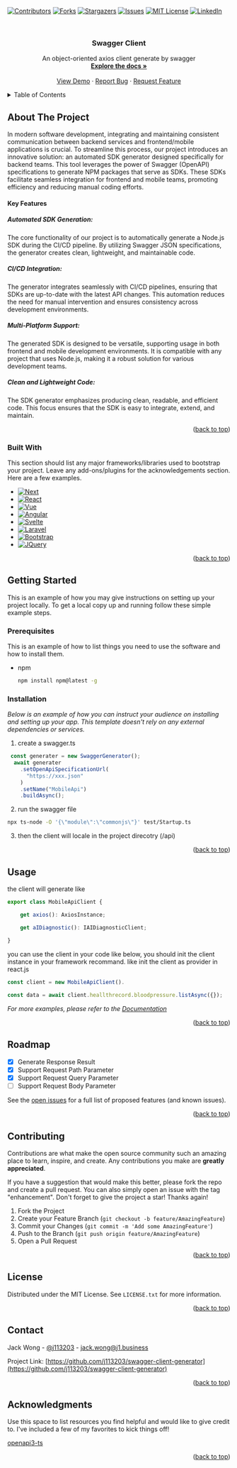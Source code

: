 <!-- Improved compatibility of back to top link: See: https://github.com/j113203/swagger-client-generator/pull/73 -->
<a name="readme-top"></a>
<!--
*** Thanks for checking out the Best-README-Template. If you have a suggestion
*** that would make this better, please fork the repo and create a pull request
*** or simply open an issue with the tag "enhancement".
*** Don't forget to give the project a star!
*** Thanks again! Now go create something AMAZING! :D
-->



<!-- PROJECT SHIELDS -->
<!--
*** I'm using markdown "reference style" links for readability.
*** Reference links are enclosed in brackets [ ] instead of parentheses ( ).
*** See the bottom of this document for the declaration of the reference variables
*** for contributors-url, forks-url, etc. This is an optional, concise syntax you may use.
*** https://www.markdownguide.org/basic-syntax/#reference-style-links
-->
[![Contributors][contributors-shield]][contributors-url]
[![Forks][forks-shield]][forks-url]
[![Stargazers][stars-shield]][stars-url]
[![Issues][issues-shield]][issues-url]
[![MIT License][license-shield]][license-url]
[![LinkedIn][linkedin-shield]][linkedin-url]



<!-- PROJECT LOGO -->
<br />
<div align="center">
  <a href="https://github.com/j113203/swagger-client-generator">
  </a>

  <h3 align="center">Swagger Client</h3>

  <p align="center">
    An object-oriented axios client generate by swagger
    <br />
    <a href="https://github.com/j113203/swagger-client-generator"><strong>Explore the docs »</strong></a>
    <br />
    <br />
    <a href="https://github.com/j113203/swagger-client-generator">View Demo</a>
    ·
    <a href="https://github.com/j113203/swagger-client-generator/issues/new?labels=bug&template=bug-report---.md">Report Bug</a>
    ·
    <a href="https://github.com/j113203/swagger-client-generator/issues/new?labels=enhancement&template=feature-request---.md">Request Feature</a>
  </p>
</div>



<!-- TABLE OF CONTENTS -->
<details>
  <summary>Table of Contents</summary>
  <ol>
    <li>
      <a href="#about-the-project">About The Project</a>
      <ul>
        <li><a href="#built-with">Built With</a></li>
      </ul>
    </li>
    <li>
      <a href="#getting-started">Getting Started</a>
      <ul>
        <li><a href="#prerequisites">Prerequisites</a></li>
        <li><a href="#installation">Installation</a></li>
      </ul>
    </li>
    <li><a href="#usage">Usage</a></li>
    <li><a href="#roadmap">Roadmap</a></li>
    <li><a href="#contributing">Contributing</a></li>
    <li><a href="#license">License</a></li>
    <li><a href="#contact">Contact</a></li>
    <li><a href="#acknowledgments">Acknowledgments</a></li>
  </ol>
</details>



<!-- ABOUT THE PROJECT -->
## About The Project

In modern software development, integrating and maintaining consistent communication between backend services and frontend/mobile applications is crucial. To streamline this process, our project introduces an innovative solution: an automated SDK generator designed specifically for backend teams. This tool leverages the power of Swagger (OpenAPI) specifications to generate NPM packages that serve as SDKs. These SDKs facilitate seamless integration for frontend and mobile teams, promoting efficiency and reducing manual coding efforts.

#### Key Features
##### Automated SDK Generation:
The core functionality of our project is to automatically generate a Node.js SDK during the CI/CD pipeline.
By utilizing Swagger JSON specifications, the generator creates clean, lightweight, and maintainable code.

##### CI/CD Integration:
The generator integrates seamlessly with CI/CD pipelines, ensuring that SDKs are up-to-date with the latest API changes.
This automation reduces the need for manual intervention and ensures consistency across development environments.

##### Multi-Platform Support:
The generated SDK is designed to be versatile, supporting usage in both frontend and mobile development environments.
It is compatible with any project that uses Node.js, making it a robust solution for various development teams.

##### Clean and Lightweight Code:
The SDK generator emphasizes producing clean, readable, and efficient code.
This focus ensures that the SDK is easy to integrate, extend, and maintain.

<p align="right">(<a href="#readme-top">back to top</a>)</p>



### Built With

This section should list any major frameworks/libraries used to bootstrap your project. Leave any add-ons/plugins for the acknowledgements section. Here are a few examples.

* [![Next][Next.js]][Next-url]
* [![React][React.js]][React-url]
* [![Vue][Vue.js]][Vue-url]
* [![Angular][Angular.io]][Angular-url]
* [![Svelte][Svelte.dev]][Svelte-url]
* [![Laravel][Laravel.com]][Laravel-url]
* [![Bootstrap][Bootstrap.com]][Bootstrap-url]
* [![JQuery][JQuery.com]][JQuery-url]

<p align="right">(<a href="#readme-top">back to top</a>)</p>



<!-- GETTING STARTED -->
## Getting Started

This is an example of how you may give instructions on setting up your project locally.
To get a local copy up and running follow these simple example steps.

### Prerequisites

This is an example of how to list things you need to use the software and how to install them.
* npm
  ```sh
  npm install npm@latest -g
  ```

### Installation

_Below is an example of how you can instruct your audience on installing and setting up your app. This template doesn't rely on any external dependencies or services._

1. create a swagger.ts
```javascript
 const generater = new SwaggerGenerator();
  await generater
    .setOpenApiSpecificationUrl(
      "https://xxx.json"
    )
    .setName("MobileApi")
    .buildAsync();
```
2. run the swagger file
```bash
npx ts-node -O '{\"module\":\"commonjs\"}' test/Startup.ts
```
3. then the client will locale in the project direcotry (/api)

<p align="right">(<a href="#readme-top">back to top</a>)</p>



<!-- USAGE EXAMPLES -->
## Usage
the client will generate like
```javascript
export class MobileApiClient {

	get axios(): AxiosInstance;

	get aIDiagnostic(): IAIDiagnosticClient;
	
}
```
you can use the client in your code like below, you should init the client instance in your framework recommand. like init the client as provider in react.js
```javascript
const client = new MobileApiClient().

const data = await client.heallthrecord.bloodpressure.listAsync({});
```

_For more examples, please refer to the [Documentation](https://example.com)_

<p align="right">(<a href="#readme-top">back to top</a>)</p>



<!-- ROADMAP -->
## Roadmap

- [x] Generate Response Result
- [x] Support Request Path Parameter
- [x] Support Request Query Parameter
- [ ] Support Request Body Parameter

See the [open issues](https://github.com/j113203/swagger-client-generator/issues) for a full list of proposed features (and known issues).

<p align="right">(<a href="#readme-top">back to top</a>)</p>



<!-- CONTRIBUTING -->
## Contributing

Contributions are what make the open source community such an amazing place to learn, inspire, and create. Any contributions you make are **greatly appreciated**.

If you have a suggestion that would make this better, please fork the repo and create a pull request. You can also simply open an issue with the tag "enhancement".
Don't forget to give the project a star! Thanks again!

1. Fork the Project
2. Create your Feature Branch (`git checkout -b feature/AmazingFeature`)
3. Commit your Changes (`git commit -m 'Add some AmazingFeature'`)
4. Push to the Branch (`git push origin feature/AmazingFeature`)
5. Open a Pull Request

<p align="right">(<a href="#readme-top">back to top</a>)</p>



<!-- LICENSE -->
## License

Distributed under the MIT License. See `LICENSE.txt` for more information.

<p align="right">(<a href="#readme-top">back to top</a>)</p>



<!-- CONTACT -->
## Contact

Jack Wong - [@j113203](https://github.com/j113203) - jack.wong@j1.business

Project Link: [https://github.com/j113203/swagger-client-generator](https://github.com/j113203/swagger-client-generator)

<p align="right">(<a href="#readme-top">back to top</a>)</p>



<!-- ACKNOWLEDGMENTS -->
## Acknowledgments

Use this space to list resources you find helpful and would like to give credit to. I've included a few of my favorites to kick things off!

[openapi3-ts](https://github.com/metadevpro/openapi3-ts)

<p align="right">(<a href="#readme-top">back to top</a>)</p>



<!-- MARKDOWN LINKS & IMAGES -->
<!-- https://www.markdownguide.org/basic-syntax/#reference-style-links -->
[contributors-shield]: https://img.shields.io/github/contributors/j113203/swagger-client-generator.svg?style=for-the-badge
[contributors-url]: https://github.com/j113203/swagger-client-generator/graphs/contributors
[forks-shield]: https://img.shields.io/github/forks/j113203/swagger-client-generator.svg?style=for-the-badge
[forks-url]: https://github.com/j113203/swagger-client-generator/network/members
[stars-shield]: https://img.shields.io/github/stars/j113203/swagger-client-generator.svg?style=for-the-badge
[stars-url]: https://github.com/j113203/swagger-client-generator/stargazers
[issues-shield]: https://img.shields.io/github/issues/j113203/swagger-client-generator.svg?style=for-the-badge
[issues-url]: https://github.com/j113203/swagger-client-generator/issues
[license-shield]: https://img.shields.io/github/license/j113203/swagger-client-generator.svg?style=for-the-badge
[license-url]: https://github.com/j113203/swagger-client-generator/blob/master/LICENSE.txt
[linkedin-shield]: https://img.shields.io/badge/-LinkedIn-black.svg?style=for-the-badge&logo=linkedin&colorB=555
[linkedin-url]: https://www.linkedin.com/in/ka-wa-wong-029706171/
[product-screenshot]: images/screenshot.png
[Next.js]: https://img.shields.io/badge/next.js-000000?style=for-the-badge&logo=nextdotjs&logoColor=white
[Next-url]: https://nextjs.org/
[React.js]: https://img.shields.io/badge/React-20232A?style=for-the-badge&logo=react&logoColor=61DAFB
[React-url]: https://reactjs.org/
[Vue.js]: https://img.shields.io/badge/Vue.js-35495E?style=for-the-badge&logo=vuedotjs&logoColor=4FC08D
[Vue-url]: https://vuejs.org/
[Angular.io]: https://img.shields.io/badge/Angular-DD0031?style=for-the-badge&logo=angular&logoColor=white
[Angular-url]: https://angular.io/
[Svelte.dev]: https://img.shields.io/badge/Svelte-4A4A55?style=for-the-badge&logo=svelte&logoColor=FF3E00
[Svelte-url]: https://svelte.dev/
[Laravel.com]: https://img.shields.io/badge/Laravel-FF2D20?style=for-the-badge&logo=laravel&logoColor=white
[Laravel-url]: https://laravel.com
[Bootstrap.com]: https://img.shields.io/badge/Bootstrap-563D7C?style=for-the-badge&logo=bootstrap&logoColor=white
[Bootstrap-url]: https://getbootstrap.com
[JQuery.com]: https://img.shields.io/badge/jQuery-0769AD?style=for-the-badge&logo=jquery&logoColor=white
[JQuery-url]: https://jquery.com 